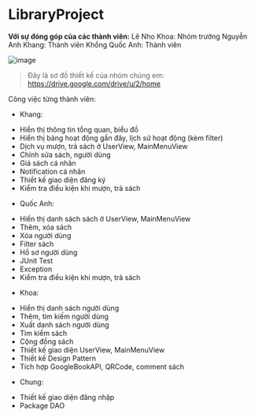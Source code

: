 # LibraryProject
**Với sự đóng góp của các thành viên:**
Lê Nho Khoa: Nhóm trưởng
Nguyễn Anh Khang: Thành viên
Khổng Quốc Anh: Thành viên

![image](https://github.com/user-attachments/assets/2e4f11d9-d413-4de8-a1d1-4792a4653ec2)

> Đây là sơ đồ thiết kế của nhóm chúng em:
https://drive.google.com/drive/u/2/home

Công việc từng thành viên:
+ Khang:
- Hiển thị thông tin tổng quan, biểu đồ
- Hiển thị bảng hoạt động gần đây, lịch sử hoạt động (kèm filter)
- Dịch vụ mượn, trả sách ở UserView, MainMenuView
- Chỉnh sửa sách, người dùng
- Giá sách cá nhân
- Notification cá nhân
- Thiết kế giao diện đăng ký
- Kiểm tra điều kiện khi mượn, trả sách

+ Quốc Anh:
- Hiển thị danh sách sách ở UserView, MainMenuView
- Thêm, xóa sách
- Xóa người dùng
- Filter sách
- Hồ sơ người dùng
- JUnit Test
- Exception
- Kiểm tra điều kiện khi mượn, trả sách

+ Khoa:
- Hiển thị danh sách người dùng
- Thêm, tìm kiếm người dùng
- Xuất danh sách người dùng
- Tìm kiếm sách
- Cộng đồng sách
- Thiết kế giao diện UserView, MainMenuView
- Thiết kế Design Pattern
- Tích hợp GoogleBookAPI, QRCode, comment sách

+ Chung:
- Thiết kế giao diện đăng nhập
- Package DAO
